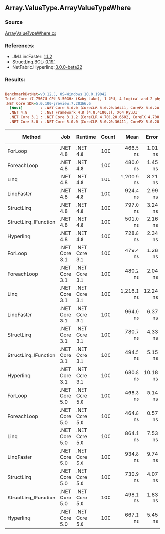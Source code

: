 ﻿## Array.ValueType.ArrayValueTypeWhere

### Source
[ArrayValueTypeWhere.cs](../LinqBenchmarks/Array/ValueType/ArrayValueTypeWhere.cs)

### References:
- JM.LinqFaster: [1.1.2](https://www.nuget.org/packages/JM.LinqFaster/1.1.2)
- StructLinq.BCL: [0.19.1](https://www.nuget.org/packages/StructLinq.BCL/0.19.1)
- NetFabric.Hyperlinq: [3.0.0-beta22](https://www.nuget.org/packages/NetFabric.Hyperlinq/3.0.0-beta22)

### Results:
``` ini

BenchmarkDotNet=v0.12.1, OS=Windows 10.0.19042
Intel Core i7-7567U CPU 3.50GHz (Kaby Lake), 1 CPU, 4 logical and 2 physical cores
.NET Core SDK=5.0.100-preview.7.20366.6
  [Host]        : .NET Core 5.0.0 (CoreCLR 5.0.20.36411, CoreFX 5.0.20.36411), X64 RyuJIT
  .NET 4.8      : .NET Framework 4.8 (4.8.4180.0), X64 RyuJIT
  .NET Core 3.1 : .NET Core 3.1.2 (CoreCLR 4.700.20.6602, CoreFX 4.700.20.6702), X64 RyuJIT
  .NET Core 5.0 : .NET Core 5.0.0 (CoreCLR 5.0.20.36411, CoreFX 5.0.20.36411), X64 RyuJIT


```
|               Method |           Job |       Runtime | Count |       Mean |    Error |   StdDev | Ratio | RatioSD |  Gen 0 | Gen 1 | Gen 2 | Allocated | Code Size | CacheMisses/Op | BranchMispredictions/Op |
|--------------------- |-------------- |-------------- |------ |-----------:|---------:|---------:|------:|--------:|-------:|------:|------:|----------:|----------:|---------------:|------------------------:|
|              ForLoop |      .NET 4.8 |      .NET 4.8 |   100 |   466.5 ns |  1.01 ns |  0.94 ns |  1.00 |    0.00 |      - |     - |     - |         - |     302 B |              0 |                       0 |
|          ForeachLoop |      .NET 4.8 |      .NET 4.8 |   100 |   480.0 ns |  1.45 ns |  1.35 ns |  1.03 |    0.00 |      - |     - |     - |         - |     303 B |              0 |                       0 |
|                 Linq |      .NET 4.8 |      .NET 4.8 |   100 | 1,200.9 ns |  8.21 ns |  7.68 ns |  2.57 |    0.02 | 0.0420 |     - |     - |      88 B |    1092 B |              1 |                       1 |
|           LinqFaster |      .NET 4.8 |      .NET 4.8 |   100 |   924.4 ns |  2.99 ns |  2.50 ns |  1.98 |    0.01 | 2.8896 |     - |     - |    6067 B |     890 B |              3 |                       1 |
|           StructLinq |      .NET 4.8 |      .NET 4.8 |   100 |   797.0 ns |  3.24 ns |  3.03 ns |  1.71 |    0.01 |      - |     - |     - |         - |    1087 B |              0 |                       1 |
| StructLinq_IFunction |      .NET 4.8 |      .NET 4.8 |   100 |   501.0 ns |  2.16 ns |  2.02 ns |  1.07 |    0.00 |      - |     - |     - |         - |     778 B |              0 |                       0 |
|            Hyperlinq |      .NET 4.8 |      .NET 4.8 |   100 |   728.8 ns |  2.34 ns |  2.19 ns |  1.56 |    0.01 |      - |     - |     - |         - |    1002 B |              0 |                       1 |
|              ForLoop | .NET Core 3.1 | .NET Core 3.1 |   100 |   479.4 ns |  1.28 ns |  1.13 ns |  1.03 |    0.00 |      - |     - |     - |         - |     290 B |              0 |                       0 |
|          ForeachLoop | .NET Core 3.1 | .NET Core 3.1 |   100 |   480.2 ns |  2.04 ns |  1.91 ns |  1.03 |    0.00 |      - |     - |     - |         - |     291 B |              0 |                       0 |
|                 Linq | .NET Core 3.1 | .NET Core 3.1 |   100 | 1,216.1 ns | 12.24 ns | 11.45 ns |  2.61 |    0.03 | 0.0381 |     - |     - |      80 B |    1087 B |              1 |                       1 |
|           LinqFaster | .NET Core 3.1 | .NET Core 3.1 |   100 |   964.0 ns |  6.37 ns |  5.65 ns |  2.07 |    0.01 | 2.8896 |     - |     - |    6048 B |     809 B |              5 |                       1 |
|           StructLinq | .NET Core 3.1 | .NET Core 3.1 |   100 |   780.7 ns |  4.33 ns |  3.84 ns |  1.67 |    0.01 |      - |     - |     - |         - |     993 B |              0 |                       1 |
| StructLinq_IFunction | .NET Core 3.1 | .NET Core 3.1 |   100 |   494.5 ns |  5.15 ns |  4.82 ns |  1.06 |    0.01 |      - |     - |     - |         - |     699 B |              0 |                       0 |
|            Hyperlinq | .NET Core 3.1 | .NET Core 3.1 |   100 |   680.8 ns | 10.18 ns | 14.61 ns |  1.47 |    0.04 |      - |     - |     - |         - |     774 B |              0 |                       1 |
|              ForLoop | .NET Core 5.0 | .NET Core 5.0 |   100 |   468.3 ns |  5.14 ns |  4.81 ns |  1.00 |    0.01 |      - |     - |     - |         - |     283 B |              0 |                       0 |
|          ForeachLoop | .NET Core 5.0 | .NET Core 5.0 |   100 |   464.8 ns |  0.57 ns |  0.45 ns |  1.00 |    0.00 |      - |     - |     - |         - |     283 B |              0 |                       0 |
|                 Linq | .NET Core 5.0 | .NET Core 5.0 |   100 |   864.1 ns |  7.53 ns |  7.04 ns |  1.85 |    0.01 | 0.0381 |     - |     - |      80 B |    1065 B |              1 |                       1 |
|           LinqFaster | .NET Core 5.0 | .NET Core 5.0 |   100 |   934.8 ns |  9.74 ns |  9.11 ns |  2.00 |    0.02 | 2.8896 |     - |     - |    6048 B |     804 B |              1 |                       1 |
|           StructLinq | .NET Core 5.0 | .NET Core 5.0 |   100 |   730.9 ns |  4.07 ns |  3.80 ns |  1.57 |    0.01 |      - |     - |     - |         - |     972 B |              0 |                       0 |
| StructLinq_IFunction | .NET Core 5.0 | .NET Core 5.0 |   100 |   498.1 ns |  1.83 ns |  1.43 ns |  1.07 |    0.00 |      - |     - |     - |         - |     675 B |              0 |                       0 |
|            Hyperlinq | .NET Core 5.0 | .NET Core 5.0 |   100 |   667.1 ns |  5.45 ns |  5.10 ns |  1.43 |    0.01 |      - |     - |     - |         - |     758 B |              0 |                       0 |
